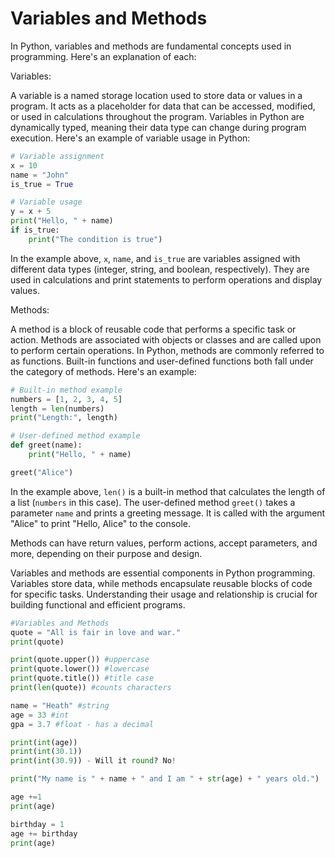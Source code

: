 # Variables and Methods

In Python, variables and methods are fundamental concepts used in programming. Here's an explanation of each:

Variables:

A variable is a named storage location used to store data or values in a program. It acts as a placeholder for data that can be accessed, modified, or used in calculations throughout the program. Variables in Python are dynamically typed, meaning their data type can change during program execution. Here's an example of variable usage in Python:

```python
# Variable assignment
x = 10
name = "John"
is_true = True

# Variable usage
y = x + 5
print("Hello, " + name)
if is_true:
    print("The condition is true")
```

In the example above, `x`, `name`, and `is_true` are variables assigned with different data types (integer, string, and boolean, respectively). They are used in calculations and print statements to perform operations and display values.

Methods:

A method is a block of reusable code that performs a specific task or action. Methods are associated with objects or classes and are called upon to perform certain operations. In Python, methods are commonly referred to as functions. Built-in functions and user-defined functions both fall under the category of methods. Here's an example:

```python
# Built-in method example
numbers = [1, 2, 3, 4, 5]
length = len(numbers)
print("Length:", length)

# User-defined method example
def greet(name):
    print("Hello, " + name)

greet("Alice")
```

In the example above, `len()` is a built-in method that calculates the length of a list (`numbers` in this case). The user-defined method `greet()` takes a parameter `name` and prints a greeting message. It is called with the argument "Alice" to print "Hello, Alice" to the console.

Methods can have return values, perform actions, accept parameters, and more, depending on their purpose and design.

Variables and methods are essential components in Python programming. Variables store data, while methods encapsulate reusable blocks of code for specific tasks. Understanding their usage and relationship is crucial for building functional and efficient programs.

```python
#Variables and Methods
quote = "All is fair in love and war."
print(quote)

print(quote.upper()) #uppercase
print(quote.lower()) #lowercase
print(quote.title()) #title case
print(len(quote)) #counts characters

name = "Heath" #string
age = 33 #int
gpa = 3.7 #float - has a decimal

print(int(age))
print(int(30.1))
print(int(30.9)) - Will it round? No!

print("My name is " + name + " and I am " + str(age) + " years old.")

age +=1
print(age)

birthday = 1
age += birthday
print(age)
```